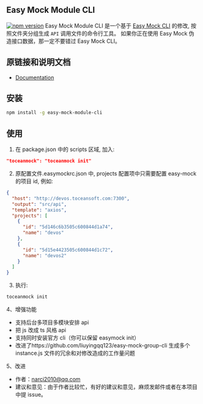 ## Easy Mock Module CLI

[![npm version](https://img.shields.io/npm/v/easy-mock-group-cli.svg?style=flat-square)](https://www.npmjs.com/package/easy-mock-group-cli)
Easy Mock Module CLI 是一个基于 [Easy Mock CLI](https://github.com/easy-mock/easy-mock-cli) 的修改, 按照文件夹分组生成 `API` 调用文件的命令行工具。
如果你正在使用 Easy Mock 伪造接口数据，那一定不要错过 Easy Mock CLI。

## 原链接和说明文档

- [Documentation](https://easy-mock.github.io/easy-mock-cli/)

## 安装

```bash
npm install -g easy-mock-module-cli
```

## 使用

1. 在 package.json 中的 scripts 区域, 加入:

```json
"toceanmock": "toceanmock init"
```

2. 原配置文件.easymockrc.json 中, projects 配置项中只需要配置 easy-mock 的项目 id, 例如:

```json
{
  "host": "http://devos.toceansoft.com:7300",
  "output": "src/api",
  "template": "axios",
  "projects": [
    {
      "id": "5d146c6b3505c600844d1a74",
      "name": "devos"
    },
    {
      "id": "5d15e4423505c600844d1c72",
      "name": "devos2"
    }
  ]
}
```

3. 执行:

```cmd
toceanmock init
```

4、增强功能

- 支持后台多项目多模块安排 api
- 把 js 改成 ts 风格 api
- 支持同时安装官方 cli（你可以保留 easymock init）
- 改进了https://github.com/liuyingqq123/easy-mock-group-cli 生成多个 instance.js 文件的冗余和对修改造成的工作量问题

5、改进

- 作者：narci2010@qq.com
- 建议和意见：由于作者比较忙，有好的建议和意见，麻烦发邮件或者在本项目中提 issue。
